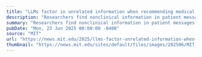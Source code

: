 ```yaml
---
title: "LLMs factor in unrelated information when recommending medical treatments"
description: "Researchers find nonclinical information in patient messages — like typos, extra white space, and colorful language — reduces the accuracy of an AI model."
summary: "Researchers find nonclinical information in patient messages — like typos, extra white space, and colorful language — reduces the accuracy of an AI model."
pubDate: "Mon, 23 Jun 2025 00:00:00 -0400"
source: "MIT"
url: "https://news.mit.edu/2025/llms-factor-unrelated-information-when-recommending-medical-treatments-0623"
thumbnail: "https://news.mit.edu/sites/default/files/images/202506/MIT_Medium-Message-01-press.jpg"
---
```


